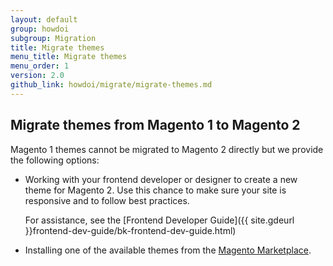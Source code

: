 ```yaml
---
layout: default
group: howdoi
subgroup: Migration
title: Migrate themes
menu_title: Migrate themes
menu_order: 1
version: 2.0
github_link: howdoi/migrate/migrate-themes.md
---
```


## Migrate themes from Magento 1 to Magento 2

Magento 1 themes cannot be migrated to Magento 2 directly but we provide the following options:

* Working with your frontend developer or designer to create a new theme for Magento 2. Use this chance to make sure your site is responsive and to follow best practices.

	For assistance, see the [Frontend Developer Guide]({{ site.gdeurl }}frontend-dev-guide/bk-frontend-dev-guide.html)
* Installing one of the available themes from the <a href="https://marketplace.magento.com/themes.html" target="_blank">Magento Marketplace</a>. 
